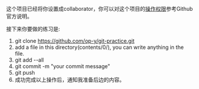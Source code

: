 这个项目已经将你设置成collaborator，你可以对这个项目的[操作权限](https://help.github.com/articles/permission-levels-for-a-user-account-repository/#collaborator-access-on-a-repository-owned-by-a-user-account)参考Github官方说明。

接下来你要做的练习是:
1. git clone https://github.com/op-y/git-practice.git
2. add a file in this directory(contents/0/), you can write anything in the file.
3. git add --all
4. git commit -m "your commit message"
5. git push
6. 成功完成以上操作后，通知我准备后边的内容。
